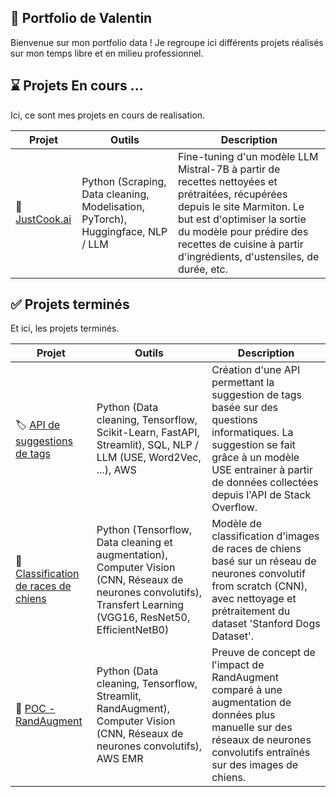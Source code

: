 ## 💼 Portfolio de Valentin

Bienvenue sur mon portfolio data ! Je regroupe ici différents projets réalisés sur mon temps libre et en milieu professionnel.

## ⌛ Projets En cours ...
Ici, ce sont mes projets en cours de realisation.

| Projet  | Outils | Description |
| ------------- | ------------- | ------------- |
| 🍕 [JustCook.ai](https://github.com/vdmt-data/justcook.ai) | Python (Scraping, Data cleaning, Modelisation, PyTorch), Huggingface, NLP / LLM | Fine-tuning d'un modèle LLM Mistral-7B à partir de recettes nettoyées et prétraitées, récupérées depuis le site Marmiton. Le but est d'optimiser la sortie du modèle pour prédire des recettes de cuisine à partir d'ingrédients, d'ustensiles, de durée, etc. |


## ✅ Projets terminés
Et ici, les projets terminés.

| Projet  | Outils | Description |
| ------------- | ------------- | ------------- |
| 🏷️ [API de suggestions de tags](https://github.com/vdmt-data/API-Tag-Suggester-StackOverFlow) | Python (Data cleaning, Tensorflow, Scikit-Learn, FastAPI, Streamlit), SQL, NLP / LLM (USE, Word2Vec, ...), AWS | Création d'une API permettant la suggestion de tags basée sur des questions informatiques. La suggestion se fait grâce à un modèle USE entrainer à partir de données collectées depuis l'API de Stack Overflow. |
| 🐶 [Classification de races de chiens](https://github.com/vdmt-data/Dog-Classification-Model) | Python (Tensorflow, Data cleaning et augmentation), Computer Vision (CNN, Réseaux de neurones convolutifs), Transfert Learning (VGG16, ResNet50, EfficientNetB0) | Modèle de classification d'images de races de chiens basé sur un réseau de neurones convolutif from scratch (CNN), avec nettoyage et prétraitement du dataset 'Stanford Dogs Dataset'. |
| 🔬 [POC - RandAugment](https://github.com/vdmt-data/POC-RandAugment) | Python (Data cleaning, Tensorflow, Streamlit, RandAugment), Computer Vision (CNN, Réseaux de neurones convolutifs), AWS EMR | Preuve de concept de l'impact de RandAugment comparé à une augmentation de données plus manuelle sur des réseaux de neurones convolutifs entraînés sur des images de chiens. |

